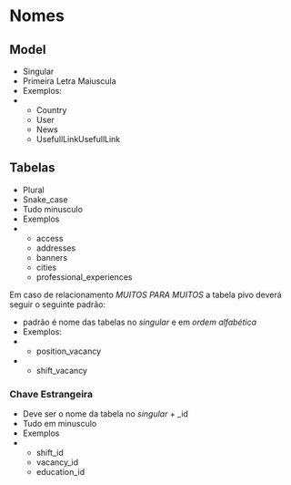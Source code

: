 # Nomes

## Model

- Singular
- Primeira Letra Maiuscula
- Exemplos:
- - Country
  - User
  - News
  - UsefullLinkUsefullLink

## Tabelas

- Plural
- Snake_case
- Tudo minusculo
- Exemplos
- - access
  - addresses
  - banners
  - cities
  - professional_experiences

Em caso de relacionamento *MUITOS PARA MUITOS* a tabela pivo deverá seguir o seguinte padrão:

- padrão é nome das tabelas no *singular* e em *ordem alfabética*
- Exemplos:
- - position_vacancy
- - shift_vacancy

### Chave Estrangeira

- Deve ser o nome da tabela no *singular* + _id
- Tudo em minusculo
- Exemplos
- - shift_id
  - vacancy_id
  - education_id
